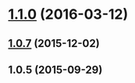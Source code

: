 <a name="1.1.0"></a>
# [1.1.0](https://github.com/nfl/jspm-resolve/compare/1.0.7...v1.1.0) (2016-03-12)




<a name="1.0.7"></a>
## [1.0.7](https://github.com/nfl/jspm-resolve/compare/1.0.5...1.0.7) (2015-12-02)




<a name="1.0.5"></a>
## 1.0.5 (2015-09-29)




